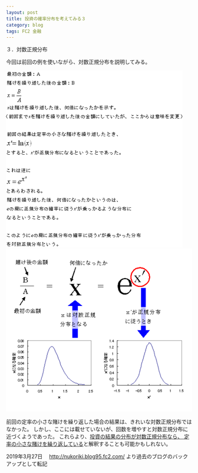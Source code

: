 ```yaml
---
layout: post
title: 投資の確率分布を考えてみる３
category: blog
tags: FC2 金融
---
```


３．対数正規分布

今回は前回の例を使いながら、対数正規分布を説明してみる。

![image](/images/2008nukoriki/tai1.gif)
![image](/images/2008nukoriki/tai2.gif)

前回の定率の小さな賭けを繰り返した場合の結果は、きれいな対数正規分布ではなかった。
しかし、ここには載せていないが、回数を増やすと対数正規分布に近づくようであった。
これらより、<u>投資の結果の分布が対数正規分布なら、
定率の小さな賭けを繰り返している</u>と解釈することも可能かもしれない。

2019年3月27日　
http://nukoriki.blog95.fc2.com/
より過去のブログのバックアップとして転記
